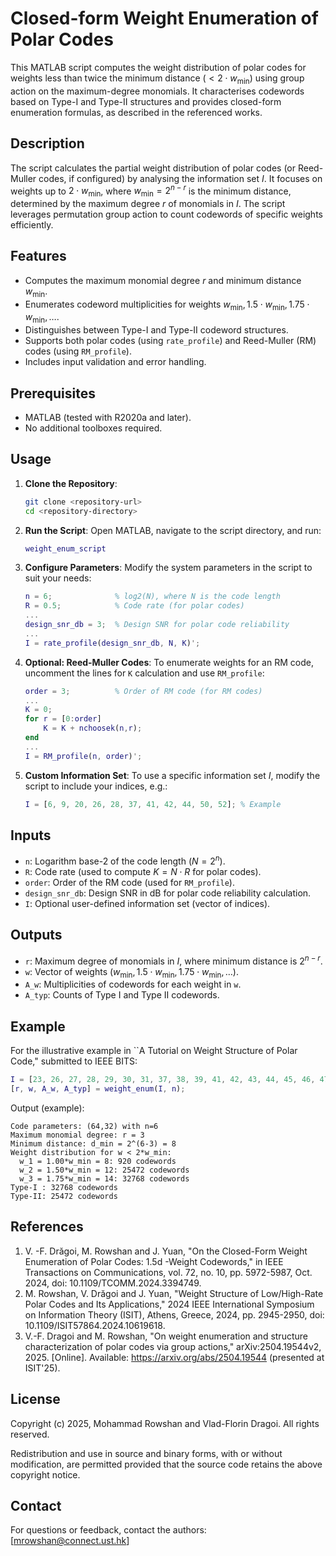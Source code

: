 # Closed-form Weight Enumeration of Polar Codes

This MATLAB script computes the weight distribution of polar codes for weights less than twice the minimum distance $(<2 \cdot w_{\min})$ using group action on the maximum-degree monomials. It characterises codewords based on Type-I and Type-II structures and provides closed-form enumeration formulas, as described in the referenced works.

## Description
The script calculates the partial weight distribution of polar codes (or Reed-Muller codes, if configured) by analysing the information set $I$. It focuses on weights up to $2 \cdot w_{\min}$, where $w_{\min} = 2^{n-r}$ is the minimum distance, determined by the maximum degree $r$ of monomials in $I$. The script leverages permutation group action to count codewords of specific weights efficiently.

## Features
- Computes the maximum monomial degree $r$ and minimum distance $w_{\text{min}}$.
- Enumerates codeword multiplicities for weights $w_{\text{min}}, 1.5 \cdot w_{\text{min}}, 1.75 \cdot w_{\text{min}}, \ldots$.
- Distinguishes between Type-I and Type-II codeword structures.
- Supports both polar codes (using `rate_profile`) and Reed-Muller (RM) codes (using `RM_profile`).
- Includes input validation and error handling.

## Prerequisites
- MATLAB (tested with R2020a and later).
- No additional toolboxes required.

## Usage
1. **Clone the Repository**:
   ```bash
   git clone <repository-url>
   cd <repository-directory>
   ```

2. **Run the Script**:
   Open MATLAB, navigate to the script directory, and run:
   ```matlab
   weight_enum_script
   ```

3. **Configure Parameters**:
   Modify the system parameters in the script to suit your needs:
   ```matlab
   n = 6;              % log2(N), where N is the code length
   R = 0.5;            % Code rate (for polar codes)
   ...
   design_snr_db = 3;  % Design SNR for polar code reliability
   ...
   I = rate_profile(design_snr_db, N, K)';
   ```
   
4. **Optional: Reed-Muller Codes**:
   To enumerate weights for an RM code, uncomment the lines for `K` calculation and use `RM_profile`:
   ```matlab
   order = 3;          % Order of RM code (for RM codes)
   ...
   K = 0;
   for r = [0:order]
       K = K + nchoosek(n,r);
   end
   ...
   I = RM_profile(n, order)';
   ```

5. **Custom Information Set**:
   To use a specific information set $I$, modify the script to include your indices, e.g.:
   ```matlab
   I = [6, 9, 20, 26, 28, 37, 41, 42, 44, 50, 52]; % Example 
   ```

## Inputs
- `n`: Logarithm base-2 of the code length $(N = 2^n)$.
- `R`: Code rate (used to compute $K = N \cdot R$ for polar codes).
- `order`: Order of the RM code (used for `RM_profile`).
- `design_snr_db`: Design SNR in dB for polar code reliability calculation.
- `I`: Optional user-defined information set (vector of indices).

## Outputs
- `r`: Maximum degree of monomials in $I$, where minimum distance is $2^{n-r}$.
- `w`: Vector of weights $( w_{\text{min}}, 1.5 \cdot w_{\text{min}}, 1.75 \cdot w_{\text{min}}, \ldots$).
- `A_w`: Multiplicities of codewords for each weight in `w`.
- `A_typ`: Counts of Type I and Type II codewords.

## Example
For the illustrative example in ``A Tutorial on Weight Structure of Polar Code," submitted to IEEE BITS:
```matlab
I = [23, 26, 27, 28, 29, 30, 31, 37, 38, 39, 41, 42, 43, 44, 45, 46, 47, 49, 50, 51, 52, 53, 54, 55, 56, 57, 58, 59, 60, 61, 62, 63];
[r, w, A_w, A_typ] = weight_enum(I, n);
```
Output (example):
```
Code parameters: (64,32) with n=6
Maximum monomial degree: r = 3
Minimum distance: d_min = 2^(6-3) = 8
Weight distribution for w < 2*w_min:
  w_1 = 1.00*w_min = 8: 920 codewords
  w_2 = 1.50*w_min = 12: 25472 codewords
  w_3 = 1.75*w_min = 14: 32768 codewords
Type-I : 32768 codewords
Type-II: 25472 codewords
```

## References
1. V. -F. Drăgoi, M. Rowshan and J. Yuan, "On the Closed-Form Weight Enumeration of Polar Codes: 1.5d -Weight Codewords," in IEEE Transactions on Communications, vol. 72, no. 10, pp. 5972-5987, Oct. 2024, doi: 10.1109/TCOMM.2024.3394749.
2. M. Rowshan, V. Drăgoi and J. Yuan, "Weight Structure of Low/High-Rate Polar Codes and Its Applications," 2024 IEEE International Symposium on Information Theory (ISIT), Athens, Greece, 2024, pp. 2945-2950, doi: 10.1109/ISIT57864.2024.10619618.
3. V.-F. Dragoi and M. Rowshan, "On weight enumeration and structure characterization of polar codes via group actions," arXiv:2504.19544v2, 2025. [Online]. Available: https://arxiv.org/abs/2504.19544 (presented at ISIT'25).

## License
Copyright (c) 2025, Mohammad Rowshan and Vlad-Florin Dragoi. All rights reserved.

Redistribution and use in source and binary forms, with or without modification, are permitted provided that the source code retains the above copyright notice.

## Contact
For questions or feedback, contact the authors: [mrowshan@connect.ust.hk]
